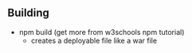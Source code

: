 ## Building

- npm build (get more from w3schools npm tutorial)
   - creates a deployable file like a war file
